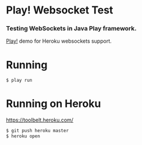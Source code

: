 # Play! Websocket Test
### Testing WebSockets in Java Play framework.

[Play!](http://www.playframework.com/) demo for Heroku websockets support.

# Running

``` bash
$ play run
```

# Running on Heroku
https://toolbelt.heroku.com/
``` bash
$ git push heroku master
$ heroku open
```
